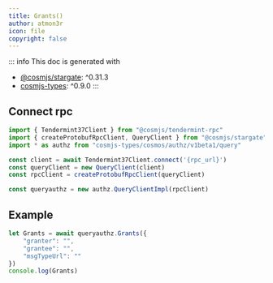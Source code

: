 ```yaml
---
title: Grants()
author: atmon3r
icon: file
copyright: false
---
```


::: info
This doc is generated with 
- [@cosmjs/stargate](https://www.npmjs.com/package/@cosmjs/stargate): ^0.31.3
- [cosmjs-types](https://www.npmjs.com/package/cosmjs-types): ^0.9.0
:::
   
## Connect rpc

```js
import { Tendermint37Client } from "@cosmjs/tendermint-rpc"
import { createProtobufRpcClient, QueryClient } from "@cosmjs/stargate"
import * as authz from "cosmjs-types/cosmos/authz/v1beta1/query"

const client = await Tendermint37Client.connect('{rpc_url}')
const queryClient = new QueryClient(client)
const rpcClient = createProtobufRpcClient(queryClient)

const queryauthz = new authz.QueryClientImpl(rpcClient)
```

## Example
```js
let Grants = await queryauthz.Grants({
    "granter": "",
    "grantee": "",
    "msgTypeUrl": ""
})
console.log(Grants)
```
   
